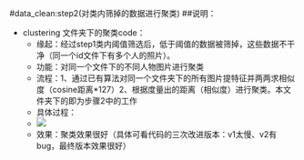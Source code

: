 
#data_clean:step2(对类内筛掉的数据进行聚类)
##说明：
* clustering 文件夹下的聚类code：
 	* 缘起：经过step1类内阈值筛选后，低于阈值的数据被筛掉，这些数据不干净（同一个id文件下有多个人的照片）。
	* 功能：对同一个文件下的不同人物图片进行聚类
	* 流程：1、通过已有算法对同一个文件夹下的所有图片提特征并两两求相似度（cosine距离*127）2、根据度量出的距离（相似度）进行聚类。本文件夹下的即为步骤2中的工作
	* 具体过程：
	* ![](https://i.imgur.com/RETiUDB.png)  
	* 效果：聚类效果很好（具体可看代码的三次改进版本：v1太慢、v2有bug，最终版本效果很好）
